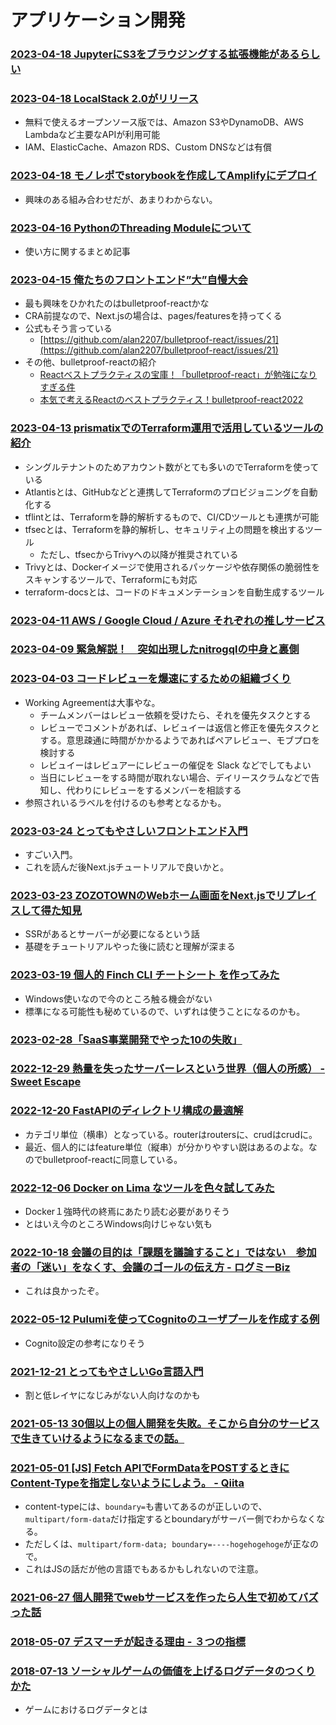 # アプリケーション開発

### [2023-04-18 JupyterにS3をブラウジングする拡張機能があるらしい](https://dev.classmethod.jp/articles/202304-jupyterhub_s3-md/)

### [2023-04-18 LocalStack 2.0がリリース](https://www.publickey1.jp/blog/23/awslocalstack_20.html)

- 無料で使えるオープンソース版では、Amazon S3やDynamoDB、AWS Lambdaなど主要なAPIが利用可能
- IAM、ElasticCache、Amazon RDS、Custom DNSなどは有償

### [2023-04-18 モノレポでstorybookを作成してAmplifyにデプロイ](https://dev.classmethod.jp/articles/storybook-amplify/)

- 興味のある組み合わせだが、あまりわからない。

### [2023-04-16 PythonのThreading Moduleについて](https://note.com/mega_gorilla/n/n101748d37b07)

- 使い方に関するまとめ記事

### [2023-04-15 俺たちのフロントエンド”大”自慢大会](https://dev.classmethod.jp/articles/20230414-findy-classmethod-frontend-event/)

- 最も興味をひかれたのはbulletproof-reactかな
- CRA前提なので、Next.jsの場合は、pages/featuresを持ってくる
- 公式もそう言っている
  - [https://github.com/alan2207/bulletproof-react/issues/21](https://github.com/alan2207/bulletproof-react/issues/21)
- その他、bulletproof-reactの紹介
  - [Reactベストプラクティスの宝庫！「bulletproof-react」が勉強になりすぎる件](https://zenn.dev/manalink_dev/articles/bulletproof-react-is-best-architecture)
  - [本気で考えるReactのベストプラクティス！bulletproof-react2022](https://zenn.dev/t_keshi/articles/bulletproof-react-2022)

### [2023-04-13 prismatixでのTerraform運用で活用しているツールの紹介](https://dev.classmethod.jp/articles/developersio-day-one-terraform-and-related-tools-utilized-by-prismatix/)

- シングルテナントのためアカウント数がとても多いのでTerraformを使っている
- Atlantisとは、GitHubなどと連携してTerraformのプロビジョニングを自動化する
- tflintとは、Terraformを静的解析するもので、CI/CDツールとも連携が可能
- tfsecとは、Terraformを静的解析し、セキュリティ上の問題を検出するツール
  - ただし、tfsecからTrivyへの以降が推奨されている
- Trivyとは、Dockerイメージで使用されるパッケージや依存関係の脆弱性をスキャンするツールで、Terraformにも対応
- terraform-docsとは、コードのドキュメンテーションを自動生成するツール

### [2023-04-11 AWS / Google Cloud / Azure それぞれの推しサービス](https://dev.classmethod.jp/articles/developersio-day-one-favorite-services-aws-google-cloud-azure/)

### [2023-04-09 緊急解説！　突如出現したnitrogqlの中身と裏側](https://zenn.dev/uhyo/articles/nitrogql-beta-release)

### [2023-04-03 コードレビューを爆速にするための組織づくり](https://zenn.dev/hacobell_dev/articles/code-review-blocker)

- Working Agreementは大事やな。
  - チームメンバーはレビュー依頼を受けたら、それを優先タスクとする
  - レビューでコメントがあれば、レビュイーは返信と修正を優先タスクとする。意思疎通に時間がかかるようであればペアレビュー、モブプロを検討する
  - レビュイーはレビュアーにレビューの催促を Slack などでしてもよい
  - 当日にレビューをする時間が取れない場合、デイリースクラムなどで告知し、代わりにレビューをするメンバーを相談する
- 参照されいるラベルを付けるのも参考となるかも。

### [2023-03-24 とってもやさしいフロントエンド入門](https://zenn.dev/sharefull_blog/articles/eeff318b5cecb4)

- すごい入門。
- これを読んだ後Next.jsチュートリアルで良いかと。

### [2023-03-23 ZOZOTOWNのWebホーム画面をNext.jsでリプレイスして得た知見](https://techblog.zozo.com/entry/replacing-zozo-with-nextjs-knowledge)

- SSRがあるとサーバーが必要になるという話
- 基礎をチュートリアルやった後に読むと理解が深まる

### [2023-03-19 個人的 Finch CLI チートシート を作ってみた](https://dev.classmethod.jp/articles/the-finch-cli-cheat-sheet-v0-4-1/)

- Windows使いなので今のところ触る機会がない
- 標準になる可能性も秘めているので、いずれは使うことになるのかも。

### [2023-02-28「SaaS事業開発でやった10の失敗」](https://twitter.com/shin_sasaki19/status/1630432263359070208)

### [2022-12-29 熱量を失ったサーバーレスという世界（個人の所感） - Sweet Escape](https://www.keisuke69.net/entry/2022/12/29/135620)

### [2022-12-20 FastAPIのディレクトリ構成の最適解](https://zenn.dev/dencyu/articles/a94928b9ce45f7)

- カテゴリ単位（横串）となっている。routerはroutersに、crudはcrudに。
- 最近、個人的にはfeature単位（縦串）が分かりやすい説はあるのよな。なのでbulletproof-reactに同意している。

### [2022-12-06 Docker on Lima なツールを色々試してみた](https://developers.freee.co.jp/entry/freee-docker-desktop-alternative)

- Docker１強時代の終焉にあたり読む必要がありそう
- とはいえ今のところWindows向けじゃない気も

### [2022-10-18 会議の目的は「課題を議論すること」ではない　参加者の「迷い」をなくす、会議のゴールの伝え方 - ログミーBiz](https://logmi.jp/business/articles/327653)

- これは良かったぞ。

### [2022-05-12 Pulumiを使ってCognitoのユーザプールを作成する例](https://dev.classmethod.jp/articles/tried-make-cognito-userpool-using-pulumi)

- Cognito設定の参考になりそう

### [2021-12-21 とってもやさしいGo言語入門](https://zenn.dev/sharefull_blog/articles/1fb628d82ed79b)

- 割と低レイヤになじみがない人向けなのかも

### [2021-05-13 30個以上の個人開発を失敗。そこから自分のサービスで生きていけるようになるまでの話。](https://note.com/iritec/n/n17c741c5f02d)

### [2021-05-01 [JS] Fetch APIでFormDataをPOSTするときにContent-Typeを指定しないようにしよう。 - Qiita](https://qiita.com/YOCKOW/items/0b9635c62840998708f7)

- content-typeには、`boundary=`も書いてあるのが正しいので、`multipart/form-data`だけ指定するとboundaryがサーバー側でわからなくなる。
- ただしくは、`multipart/form-data; boundary=----hogehogehoge`が正なので。
- これはJSの話だが他の言語でもあるかもしれないので注意。

### [2021-06-27 個人開発でwebサービスを作ったら人生で初めてバズった話](https://qiita.com/katsunory/items/4e7611b057c664781636)

### [2018-05-07 デスマーチが起きる理由 - ３つの指標](https://gist.github.com/voluntas/9c1d9d51e86a853fed6889f743a12145)

### [2018-07-13 ソーシャルゲームの価値を上げるログデータのつくりかた](https://blog.applibot.co.jp/2018/07/13/collecting-high-quality-log-in-social-game/)

- ゲームにおけるログデータとは
